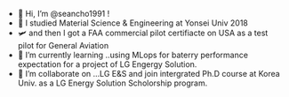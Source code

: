 - 👋 Hi, I’m @seancho1991 ! 
- 👀 I studied Material Science & Engineering at Yonsei Univ 2018
- 🛩 and then I got a FAA commercial pilot certifiacte on USA as a test pilot for General Aviation 
- 🌱 I’m currently learning ..using MLops for baterry performance expectation for a project of LG Engergy Solution.
- 💞️ I’m collaborate on ...LG E&S and join intergrated Ph.D course at Korea Univ. as a LG Energy Solution Scholorship program. 

<!---
seancho1991/seancho1991 is a ✨ special ✨ repository because its `README.md` (this file) appears on your GitHub profile.
You can click the Preview link to take a look at your changes.
--->
